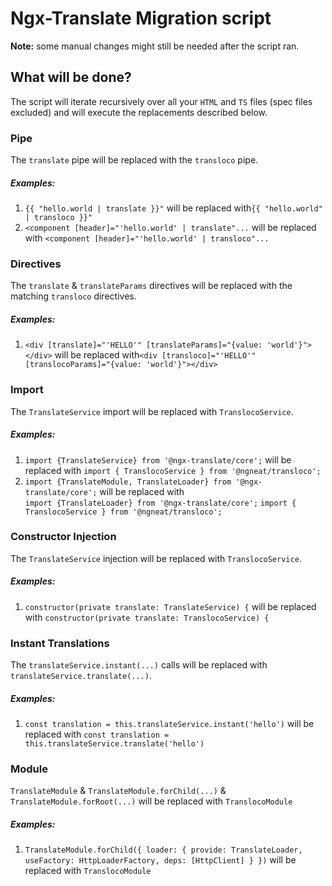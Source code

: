 # Ngx-Translate Migration script

**Note:** some manual changes might still be needed after the script ran.

## What will be done?

The script will iterate recursively over all your `HTML` and `TS` files (spec files excluded) and will execute the replacements described below.  

### Pipe  
The `translate` pipe will be replaced with the `transloco` pipe.

##### Examples:

1. `{{ "hello.world | translate }}"` will be replaced with`{{ "hello.world" | transloco }}"`
2. `<component [header]="'hello.world' | translate"...` will be replaced with `<component [header]="'hello.world' | transloco"...`

### Directives  
The `translate` & `translateParams` directives will be replaced with the matching `transloco` directives.

##### Examples:

1. `<div [translate]="'HELLO'" [translateParams]="{value: 'world'}"></div>` will be replaced with`<div [transloco]="'HELLO'" [translocoParams]="{value: 'world'}"></div>`

### Import  
The `TranslateService` import will be replaced with `TranslocoService`.

##### Examples:

1. `import {TranslateService} from '@ngx-translate/core';` will be replaced with `import { TranslocoService } from '@ngneat/transloco';`
2. `import {TranslateModule, TranslateLoader} from '@ngx-translate/core';` will be replaced with  
    `import {TranslateLoader} from '@ngx-translate/core';`
   `import { TranslocoService } from '@ngneat/transloco';`

### Constructor Injection  
The `TranslateService` injection will be replaced with `TranslocoService`.

##### Examples:

1. `constructor(private translate: TranslateService) {` will be replaced with `constructor(private translate: TranslocoService) {`

### Instant Translations  
The `translateService.instant(...)` calls will be replaced with `translateService.translate(...)`.

##### Examples:

1. `const translation = this.translateService.instant('hello')` will be replaced with `const translation = this.translateService.translate('hello')`

### Module  
`TranslateModule` & `TranslateModule.forChild(...)` & `TranslateModule.forRoot(...)` will be replaced with `TranslocoModule`

##### Examples:

1. `TranslateModule.forChild({ loader: { provide: TranslateLoader, useFactory: HttpLoaderFactory, deps: [HttpClient] } })` will be replaced with `TranslocoModule`

